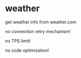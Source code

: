 # weather
get weather info from weather.com


no connection retry mechanism!

no TPS limit!

no code optimization!
